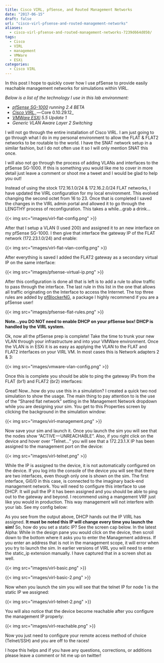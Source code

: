 ```yaml
---
title: Cisco VIRL, pfSense, and Routed Management Networks
date: "2017-06-15"
draft: false
url: "cisco-virl-pfsense-and-routed-management-networks"
aliases:
  - cisco-virl-pfsense-and-routed-management-networks-7239d664d050/
tags:
  - Cisco
  - VIRL
  - management
  - VMWare
  - ESXi
categories:
  - Cisco VIRL
---
```


In this post I hope to quickly cover how I use pfSense to provide easily reachable management networks for simulations within VIRL.

<!--more-->

_Below is a list of the technology I use in this lab environment:_

*   [_pfSense SG-1000_](https://www.netgate.com/products/sg-1000.html) _running 2.4 BETA_
*   [_Cisco VIRL_](http://virl.cisco.com/)_ — Core 0.10.29.12_
*   [_VMWare ESXi_](https://www.vmware.com/) _5.5 Update 1_
*   _Generic VLAN Aware Layer 2 Switching_

I will not go through the entire installation of Cisco VIRL. I am just going to go through what I do in my personal environment to allow the FLAT & FLAT2 networks to be routable to the world. I have the SNAT network setup in a similar fashion, but I do not often use it so I will only mention SNAT this once.

I will also not go through the process of adding VLANs and interfaces to the pfSense SG-1000\. If this is something you would like me to cover in more detail just leave a comment or shoot me a tweet and I would be glad to help you out!

Instead of using the stock 172.16.1.0/24 & 172.16.2.0/24 FLAT networks, I have updated the VIRL configuration for my local environment. This evolved changing the second octet from 16 to 23\. Once that is completed I saved the changes in the VIRL admin portal and allowed it to go through the LENGTHY process of reconfiguration. This takes a while…grab a drink…

{{< img src="images/virl-flat-config.png" >}}

After that I setup a VLAN (I used 200) and assigned it to an new interface on my pfSense SG-1000\. I then give that interface the gateway IP of the FLAT network (172.23.1.0/24) and enable:

{{< img src="images/virl-flat-vlan-config.png" >}}


After everything is saved I added the FLAT2 gateway as a secondary virtual IP on the same interface:

{{< img src="images/pfsense-virtual-ip.png" >}}

After this configuration is done all that is left is to add a rule to allow traffic to pass through the interface. The last rule in this list in the one that allows all traffic originating on the Interface to access the Internet. The top three rules are added by [pfBlockerNG](https://forum.pfsense.org/index.php?topic=86212.0), a package I highly recommend if you are a pfSense user!

{{< img src="images/pfsense-flat-rules.png" >}}

**Note…you DO NOT need to enable DHCP on your pfSense box! DHCP is handled by the VIRL system.**

Ok, now all the pfSense prep is complete! Take the time to trunk your new VLAN through your infrastructure and into your VMWare environment. Once the VLAN is in ESXi it is as easy as applying the VLAN to the FLAT and FLAT2 interfaces on your VIRL VM. In most cases this is Network adapters 2 & 3:

{{< img src="images/vmware-vlan-config.png" >}}

Once this is complete you should be able to ping the gateway IPs from the FLAT (br1) and FLAT2 (br2) interfaces:

Great! Now…how do you use this in a simulation? I created a quick two nod simulation to show the usage. The main thing to pay attention to is the use of the “Shared flat network” setting in the Management Network dropdown while you are designing your sim. You get to this Properties screen by clicking the background in the simulation window:

{{< img src="images/virl-management.png" >}}

Now save your sim and launch it. Once you launch the sim you will see that the nodes show “ACTIVE — UNREACHABLE”. Also, if you right click on the device and hover over “Telnet…” you will see that a 172.23.1.X IP has been assigned to the management port on the device:

{{< img src="images/virl-telnet.png" >}}

While the IP is assigned to the device, it is not automatically configured on the device. If you log into the console of the device you will see that there are two interfaces, even though only one is shown on the sim. The first interface, Gi0/0 in this case, is connected to the imaginary back-end management network. You will need to configure this interface to use DHCP. It will pull the IP it has been assigned and you should be able to ping out to the gateway and beyond. I recommend using a mangement VRF just like you would in production. This way management will not interfere with your lab. See my config below:

As you see from the output above, DHCP hands out the IP VIRL has assigned. **It must be noted this IP will change every time you launch the sim!** So, how do you set a static IP? See the screen cap below. In the latest Alpha: While in the design pane you would click on the device, then scroll down to the bottom where it asks you to enter the Management address. If you enter an address that is not in the management scope, it will error when you try to launch the sim. In earlier versions of VIRL you will need to enter the static_ip extension manually. I have captured that in a screen shot as well.

{{< img src="images/virl-basic.png" >}}

{{< img src="images/virl-basic-2.png" >}}

Now when you launch the sim you will see that the telnet IP for node 1 is the static IP we assigned:

{{< img src="images/virl-telnet-2.png" >}}

You will also notice that the device become reachable after you configure the management IP properly:

{{< img src="images/virl-reachable.png" >}}

Now you just need to configure your remote access method of choice (Telnet/SSH) and you are off to the races!

I hope this helps and if you have any questions, corrections, or additions please leave a comment or hit me up on twitter!